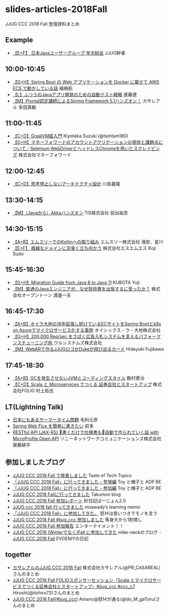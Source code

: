 # slides-articles-2018Fall
JJUG CCC 2018 Fall 登壇資料まとめ

## Example
- [【E+F】 日本Javaユーザーグループ 年次総会](https://www.slideshare.net/jjug/java-2018-98886645) JJUG幹事

## 10:00-10:45
- [【G+H】Spring Boot の Web アプリケーションを Docker に載せて AWS ECS で動かしている話](https://www.slideshare.net/JSUXDesign/spring-boot-web-docker-aws-ecs) 福嶋航
- [【L】ふつうのJavaアプリ開発のための自動テスト戦略](https://speakerdeck.com/rshindo/jjug-ccc-2018-fall) 進藤遼
- [【M】Pivotal認定講師によるSpring Framework 5.1ハンズオン！](https://qiita.com/suke_masa/items/44463518fdbbc13e0087) カサレアル 多田真敏


## 11:00-11:45
- [【C+D】GraalVM超入門](https://www.slideshare.net/tamrin69/getting-started-graalvm) Kiyotaka Suzuki (@tamtam180)
- [【G+H】マネーフォワードのアカウントアグリゲーションの現状と課題点について／Selenium WebDriverとヘッドレスChromeを用いたスクレイピング](https://speakerdeck.com/tksh_n6o/jjug-2018-fall-mf2) 株式会社マネーフォワード


## 12:00-12:45
- [【C+D】思考停止しないアーキテクチャ設計](https://www.slideshare.net/kawasima/jjug-ccc-2018-fall) 川島義隆


## 13:30-14:15
- [【M】（Javaから）Akkaハンズオン](https://www.slideshare.net/yugolf/akka-handson-with-java-125934401) TIS株式会社 前出祐吾


## 14:30-15:15
- [【A+B】エムスリーでのKotlinへの取り組み](https://speakerdeck.com/m3_engineering/jjug-ccc-2018fall-kotlin-in-m3) エムスリー株式会社 滝安、星川
- [【E+F】 複雑なドメインに泥臭く立ち向かう](https://speakerdeck.com/sukun1899/fu-za-nadomeinnini-chou-kuli-tixiang-kau) 株式会社エスエムエス Koji Sudo

## 15:45-16:30
- [【G+H】Migration Guide from Java 8 to Java 11](https://www.slideshare.net/YujiKubota/migration-guide-from-java-8-to-java-11-jjug) KUBOTA Yuji
- [【M】普通のJavaエンジニアが、なぜ技術書を出版するに至ったか？](https://www.slideshare.net/navekazu/java-126056723) 株式会社オープントーン 渡邉一夫


## 16:45-17:30
- [【A+B】オイラ大地の18年拡張し続けているECサイトをSpring Bootとk8s on Azureでマイクロサービス化する事例](https://www.slideshare.net/hiroakikobayashi1806/18ecspring-bootk8s-on-azure) オイシックス・ラ・大地株式会社
- [【G+H】200,000 Req/sec をさばく広告入札システムを支えるパフォーマンスチューニング術 ](https://www.slideshare.net/hiroiso/200000-reqsec) ウルシステムズ株式会社
- [【M】WebARで作るJJUGロゴかDukeが飛び出るカード](https://www.slideshare.net/hfujikawa77/webar-duke-126078786) Hideyuki Fujikawa

## 17:45-18:30
- [【A+B】GCを発生させないJVMとコーディングスタイル](https://www.slideshare.net/kenjikazumura/gcjvm) 数村憲治
- [【C+D】Scala と Microservices でつくる 証券会社とスタートアップ](https://speakerdeck.com/mura_mi/folio-in-jjug-ccc-2018-fall) 株式会社FOLIO 村上拓也

## LT(Lightning Talk)

- [日本にもあるサーマータイム問題](https://qiita.com/m_mouri/items/10bd97f0dd38a966bce2) 毛利元彦
- [Spring Web Flux を簡単に書きたい](https://www.slideshare.net/kentaromaeda581/writing-spring-webflux-more-esay-with-kotlin) 前多
- [RESTful API (JAX-RS) 書くだけで仕様書も自動で作られていく話 with MicroProfile Open API](https://www.slideshare.net/KoheiSaito2/restful-api-jaxrs-with-microprofile-open-api) ソニーネットワークコミュニケーションズ株式会社 齋藤耕平

## 参加しましたブログ
- [JJUG CCC 2018 Fall で発表しました](http://acro-engineer.hatenablog.com/entry/2018/12/17/110000) Taste of Tech Topics
- [「JJUG CCC 2018 Fall」に行ってきました - 登壇編](https://mdstoy.hatenablog.com/entry/2018/12/17/001005) Toy と帽子と ADP BE
- [「JJUG CCC 2018 Fall」に行ってきました - 参加編](https://mdstoy.hatenablog.com/entry/2018/12/17/235639) Toy と帽子と ADP BE
- [JJUG CCC 2018 Fallに行ってきました](https://takumon.com/2018/12/16/) Takumon blog
- [JJUG CCC 2018 Fall 参加レポート](http://sunadiary.hatenablog.com/entry/2018/12/17/003904) 砂日記ばーじょん2.0
- [JJUG ccc 2018 fall 行ってきました](http://msawady.hatenablog.com/entry/2018/12/16/235856) msawady’s learning memo
- [「JJUG CCC 2018 Fall」に参加してきた。](http://do-m-gatoru.hatenablog.com/entry/2018/12/16/021919) 怒Ｍは思いつきでモノを言う
- [JJUG CCC 2018 Fall #jjug_ccc 参加しました](https://alek3.hatenablog.com/entry/2018/12/16/160219) 等身大から1割増し
- [JJUG CCC 2018 Fall 参加報告](http://suzaku-tec.hatenadiary.jp/entry/2018/12/16/145207) エンターテイメント！！
- [JJUG CCC 2018 (Winterでなく)Fall に参加してきた](https://mike-neck.hatenadiary.com/entry/jjug-ccc-2018-fall) mike-neckのブログ
-[JJUG CCC 2018 Fall](http://evgeniy.hatenablog.com/entry/2018/12/17/220233) EVGENIYの日記

## togetter
- [カサレアルのJJUG CCC 2018 Fall](https://togetter.com/li/1299277) 株式会社カサレアル(@PR_CASAREAL)さんのまとめ
- [JJUG CCC 2018 Fall FOLIOスポンサーセッション『Scala とマイクロサービスでつくる証券会社とスタートアップ』#jjug_ccc #ccc_c7](https://togetter.com/li/1298910) Hiroshi(@itohiro73)さんのまとめ
- [JJUG CCC 2018 Fall(#jjug_ccc)](https://togetter.com/li/1298723) Amano@怒Ｍが通る(@do_M_gaToru)さんのまとめ